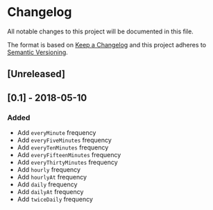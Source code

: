 # Changelog
All notable changes to this project will be documented in this file.

The format is based on [Keep a Changelog](http://keepachangelog.com/en/1.0.0/)
and this project adheres to [Semantic Versioning](http://semver.org/spec/v2.0.0.html).

## [Unreleased]

## [0.1] - 2018-05-10

### Added

* Add `everyMinute` frequency
* Add `everyFiveMinutes` frequency
* Add `everyTenMinutes` frequency
* Add `everyFifteenMinutes` frequency
* Add `everyThirtyMinutes` frequency
* Add `hourly` frequency
* Add `hourlyAt` frequency
* Add `daily` frequency
* Add `dailyAt` frequency
* Add `twiceDaily` frequency
